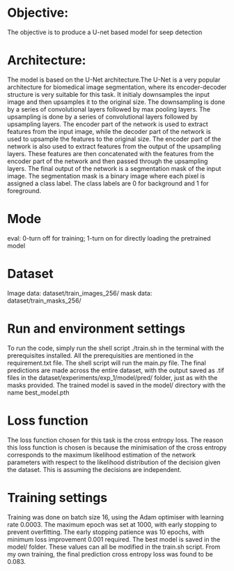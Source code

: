 # Objective:
The objective is to produce a U-net based model for seep detection

# Architecture: 
The model is based on the U-Net architecture.The U-Net is a very popular architecture for biomedical image segmentation, where its encoder-decoder structure 
is very suitable for this task. It initialy downsamples the input image and then upsamples it to the original size. The downsampling is done by a series of convolutional layers followed by max pooling layers. The upsampling is done by a series of convolutional layers followed by upsampling layers. The encoder part of the network is used to extract features from the input image, while the decoder part of the network is used to upsample the features to the original size. The encoder part of the network is also used to extract features from the output of the upsampling layers. These features are then concatenated with the features from the encoder part of the network and then passed through the upsampling layers. The final output of the network is a segmentation mask of the input image. The segmentation mask is a binary image where each pixel is assigned a class label. The class labels are 0 for background and 1 for foreground.

# Mode
eval: 0-turn off for training; 1-turn on for directly loading the pretrained model

# Dataset 
Image data: dataset/train_images_256/
mask data: dataset/train_masks_256/

# Run and environment settings
To run the code, simply run the shell script ./train.sh in the terminal with the prerequisites installed. All the prerequisities are mentioned in the requirement.txt file. The shell script will run the main.py file. The final predictions are made across the entire dataset, with the output saved as .tif files in the dataset/experiments/exp_1/model/pred/  folder, just as with the masks provided. The trained model is saved in the model/ directory with the name best_model.pth

# Loss function
The loss function chosen for this task is the cross entropy loss. The reason this loss function is chosen is because the minimisation of the cross entropy corresponds to the maximum 
likelihood estimation of the network parameters with respect to the likelihood distribution of the decision given the dataset. This is assuming the decisions are independent.

# Training settings
Training was done on batch size 16, using the Adam optimiser with learning rate 0.0003. The maximum epoch was set at 1000, with early stopping to prevent overfitting. 
The early stopping patience was 10 epochs, with minimum loss improvement 0.001 required. The best model is saved in the model/ folder. 
These values can all be modified in the train.sh script. From my own training, the final prediction cross entropy loss was found to be 0.083.
